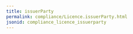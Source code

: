 ```yaml
---
title: issuerParty
permalink: compliance/Licence.issuerParty.html
jsonid: compliance_licence_issuerparty
---
```

